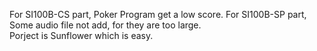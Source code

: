 For SI100B-CS part, Poker Program get a low score. 
For SI100B-SP part, Some audio file not add, for they are too large.  
Porject is Sunflower which is easy.  
